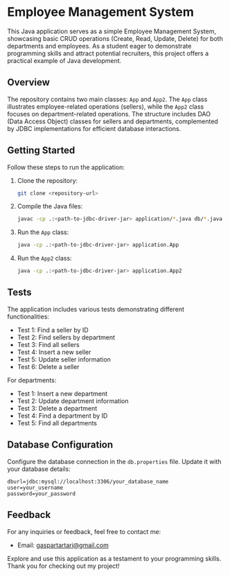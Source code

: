 # Employee Management System

This Java application serves as a simple Employee Management System, showcasing basic CRUD operations (Create, Read, Update, Delete) for both departments and employees. As a student eager to demonstrate programming skills and attract potential recruiters, this project offers a practical example of Java development.

## Overview

The repository contains two main classes: `App` and `App2`. The `App` class illustrates employee-related operations (sellers), while the `App2` class focuses on department-related operations. The structure includes DAO (Data Access Object) classes for sellers and departments, complemented by JDBC implementations for efficient database interactions.

## Getting Started

Follow these steps to run the application:

1. Clone the repository:
   ```bash
   git clone <repository-url>
   ```

2. Compile the Java files:
   ```bash
   javac -cp .:<path-to-jdbc-driver-jar> application/*.java db/*.java model/dao/*.java model/dao/impl/*.java model/entities/*.java
   ```

3. Run the `App` class:
   ```bash
   java -cp .:<path-to-jdbc-driver-jar> application.App
   ```

4. Run the `App2` class:
   ```bash
   java -cp .:<path-to-jdbc-driver-jar> application.App2
   ```

## Tests

The application includes various tests demonstrating different functionalities:

- Test 1: Find a seller by ID
- Test 2: Find sellers by department
- Test 3: Find all sellers
- Test 4: Insert a new seller
- Test 5: Update seller information
- Test 6: Delete a seller

For departments:

- Test 1: Insert a new department
- Test 2: Update department information
- Test 3: Delete a department
- Test 4: Find a department by ID
- Test 5: Find all departments

## Database Configuration

Configure the database connection in the `db.properties` file. Update it with your database details:

```properties
dburl=jdbc:mysql://localhost:3306/your_database_name
user=your_username
password=your_password
```

## Feedback

For any inquiries or feedback, feel free to contact me:

- Email: gaspartartari@gmail.com


Explore and use this application as a testament to your programming skills. Thank you for checking out my project!
